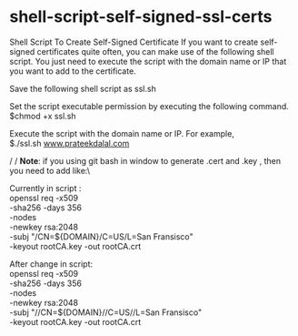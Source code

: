 # shell-script-self-signed-ssl-certs
Shell Script To Create Self-Signed Certificate
If you want to create self-signed certificates quite often, you can make use of the following shell script. You just need to execute the script with the domain name or IP that you want to add to the certificate.

Save the following shell script as ssl.sh

Set the script executable permission by executing the following command.\
$chmod +x ssl.sh

Execute the script with the domain name or IP. For example,\
$./ssl.sh www.prateekdalal.com

/
/
**Note**: if you using git bash in window to generate .cert and .key , then you need to add like:\

Currently in script :\
openssl req -x509 \
            -sha256 -days 356 \
            -nodes \
            -newkey rsa:2048 \
            -subj "/CN=${DOMAIN}/C=US/L=San Fransisco" \
            -keyout rootCA.key -out rootCA.crt
            
            
After change in script:\
openssl req -x509 \
            -sha256 -days 356 \
            -nodes \
            -newkey rsa:2048 \
            -subj "//CN=${DOMAIN}//C=US//L=San Fransisco" \
            -keyout rootCA.key -out rootCA.crt
